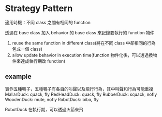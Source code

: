 # Strategy Pattern

適用時機：不同 class 之間有相同的 function

透過在 base class 加入 behavior 的 base class 來記錄要執行的 function 物件

1. reuse the same function in different class(將在不同 class 中卻相同的行為包成一個 class)
2. allow update behavior in execution time(function 物件化後，可以透過換物件來達成執行期改 function)

## example
實作五種鴨子，五種鴨子有各自的叫聲以及飛行行為，其中叫聲和行為可能重複
MallarDuck: quack, fly
RedHeadDuck: quack, fly
RubberDuck: squack, nofly
WoodenDuck: mute, nofly
RobotDuck: bibo, fly

RobotDuck 在執行期，可以透過火箭來飛